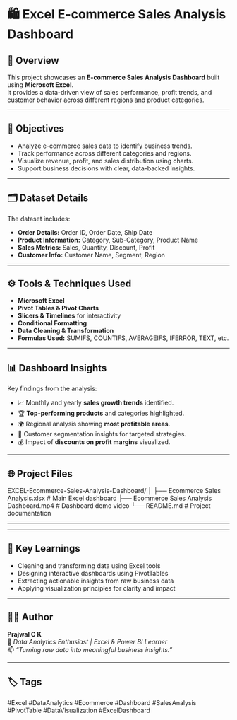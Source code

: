# 🛍️ Excel E-commerce Sales Analysis Dashboard

## 📘 Overview
This project showcases an **E-commerce Sales Analysis Dashboard** built using **Microsoft Excel**.  
It provides a data-driven view of sales performance, profit trends, and customer behavior across different regions and product categories.

---

## 🎯 Objectives
- Analyze e-commerce sales data to identify business trends.
- Track performance across different categories and regions.
- Visualize revenue, profit, and sales distribution using charts.
- Support business decisions with clear, data-backed insights.

---

## 🗂️ Dataset Details
The dataset includes:
- **Order Details:** Order ID, Order Date, Ship Date  
- **Product Information:** Category, Sub-Category, Product Name  
- **Sales Metrics:** Sales, Quantity, Discount, Profit  
- **Customer Info:** Customer Name, Segment, Region  

---

## ⚙️ Tools & Techniques Used
- **Microsoft Excel**
- **Pivot Tables & Pivot Charts**
- **Slicers & Timelines** for interactivity
- **Conditional Formatting**
- **Data Cleaning & Transformation**
- **Formulas Used:** SUMIFS, COUNTIFS, AVERAGEIFS, IFERROR, TEXT, etc.

---

## 📊 Dashboard Insights
Key findings from the analysis:
- 📈 Monthly and yearly **sales growth trends** identified.  
- 🏆 **Top-performing products** and categories highlighted.  
- 🌍 Regional analysis showing **most profitable areas**.  
- 👥 Customer segmentation insights for targeted strategies.  
- 💰 Impact of **discounts on profit margins** visualized.

---

## 🌐 Project Files
EXCEL-Ecommerce-Sales-Analysis-Dashboard/
│
├── Ecommerce Sales Analysis.xlsx # Main Excel dashboard
├── Ecommerce Sales Analysis Dashboard.mp4 # Dashboard demo video
└── README.md # Project documentation

---


---

## 🧠 Key Learnings
- Cleaning and transforming data using Excel tools  
- Designing interactive dashboards using PivotTables  
- Extracting actionable insights from raw business data  
- Applying visualization principles for clarity and impact  

---

## 🧑‍💻 Author
**Prajwal C K**  
💼 *Data Analytics Enthusiast | Excel & Power BI Learner*  
📫 *“Turning raw data into meaningful business insights.”*

---

## 🏷️ Tags
#Excel #DataAnalytics #Ecommerce #Dashboard #SalesAnalysis #PivotTable #DataVisualization #ExcelDashboard
